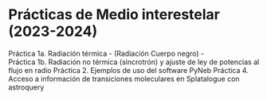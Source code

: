 # Prácticas de Medio interestelar (2023-2024)

Práctica 1a. Radiación térmica - (Radiación Cuerpo negro)  -   
Práctica 1b. Radiación no térmica (sincrotrón) y ajuste de ley de potencias al flujo en radio 
Práctica 2. Ejemplos de uso del software PyNeb
Práctica 4. Acceso a información de transiciones moleculares en Splatalogue con astroquery
